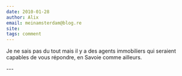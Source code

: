 ```yaml
---
date: 2010-01-28
author: Alix
email: meinamsterdam@blog.re
site: 
tags: comment
---
```


<p>
Je ne sais pas du tout mais il y a des agents immobiliers qui seraient capables de vous répondre, en Savoie comme ailleurs.
</p>
---